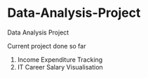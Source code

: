# Data-Analysis-Project
Data Analysis Project

Current project done so far
1. Income Expenditure Tracking
2. IT Career Salary Visualisation